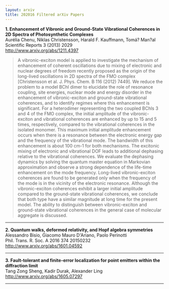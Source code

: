 ```yaml
---
layout: arxiv
title: 202016 Filtered arXiv Papers
---
```


**1.    Enhancement of Vibronic and Ground-State Vibrational Coherences in 2D Spectra of Photosynthetic Complexes**  
Aurélia Chenu, Niklas Christensson, Harald F. Kauffmann, Tomá? Man?al  
Scientific Reports 3 (2013) 2029  
http://www.arxiv.org/abs/1211.4397  
<blockquote>
<p>
A vibronic-exciton model is applied to investigate the mechanism of enhancement of coherent oscillations due to mixing of electronic and nuclear degrees of freedom recently proposed as the origin of the long-lived oscillations in 2D spectra of the FMO complex [Christensson et al. J. Phys. Chem. B 116 (2012) 7449]. We reduce the problem to a model BChl dimer to elucidate the role of resonance coupling, site energies, nuclear mode and energy disorder in the enhancement of vibronic-exciton and ground-state vibrational coherences, and to identify regimes where this enhancement is significant. For a heterodimer representing the two coupled BChls 3 and 4 of the FMO complex, the initial amplitude of the vibronic-exciton and vibrational coherences are enhanced by up to 15 and 5 times, respectively, compared to the vibrational coherences in the isolated monomer. This maximum initial amplitude enhancement occurs when there is a resonance between the electronic energy gap and the frequency of the vibrational mode. The bandwidth of this enhancement is about 100 cm-1 for both mechanisms. The excitonic mixing of electronic and vibrational DOF leads to additional dephasing relative to the vibrational coherences. We evaluate the dephasing dynamics by solving the quantum master equation in Markovian approximation and observe a strong dependence of the life-time enhancement on the mode frequency. Long-lived vibronic-exciton coherences are found to be generated only when the frequency of the mode is in the vicinity of the electronic resonance. Although the vibronic-exciton coherences exhibit a larger initial amplitude compared to the ground-state vibrational coherences, we conclude that both type have a similar magnitude at long time for the present model. The ability to distinguish between vibronic-exciton and ground-state vibrational coherences in the general case of molecular aggregate is discussed.
</p>
</blockquote>

------

**2.    Quantum walks, deformed relativity, and Hopf algebra symmetries**  
Alessandro Bisio, Giacomo Mauro D'Ariano, Paolo Perinotti  
Phil. Trans. R. Soc. A 2016 374 20150232  
http://www.arxiv.org/abs/1601.04592  
<blockquote>
<p>

</p>
</blockquote>

------

**3.    Fault-tolerant and finite-error localization for point emitters within the diffraction limit**  
Tang Zong Sheng, Kadir Durak, Alexander Ling  
http://www.arxiv.org/abs/1605.07297  
<blockquote>
<p>

</p>
</blockquote>

------

